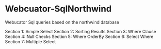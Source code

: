 # Webcuator-SqlNorthwind
Webucator Sql queries based on the northwind database

Section 1: Simple Select
Section 2: Sorting Results
Section 3: Where Clause
Section 4: Null Checks
Section 5: Where OrderBy
Section 6: Select Where
Section 7: Multiple Select
